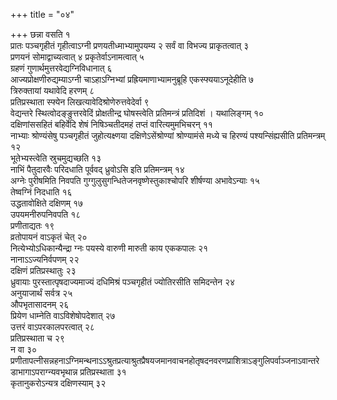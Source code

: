 +++
title = "०४"

+++
छन्ना वसति १  
प्रातः पञ्चगृहीतं गृहीत्वाऽग्नी प्रणयतीध्माभ्यामुपयम्य २
सर्वं वा विभज्य प्राकृतत्वात् ३  
प्रणयनं सोमाद्वाच्यत्वात् ४
प्रकृतेर्वाऽनामत्वात् ५  
ग्रहणं
गुणार्थमुत्तरवेद्यग्निविधानात्
६  
आज्यप्रोक्षणीरुद्यम्याऽग्नी चाऽहाऽग्निभ्यां प्रह्रियमाणाभ्यामनुब्रूहि
एकस्फ्ययाऽनूदेहीति ७  
त्रिरुक्तायां यथावेदि हरणम् ८  
प्रतिप्रस्थाता
स्फ्येन लिखत्यावेदिश्रोणेरुत्तवेदेर्वा ९  
वेद्यन्तरे
स्थित्वोदङ्ङुत्तरवेदिं प्रोक्षतीन्द्र घोषस्त्वेति
प्रतिमन्त्रं प्रतिदिशं । यथालिङ्गम् १०  
दक्षिणांससहितं बहिर्वेदि
शेषं निषिञ्चतीदमहं तप्तं वारित्यमुमभिचरन् ११  
नाभ्याः श्रोण्यंसेषु
पञ्चगृहीतं जुहोत्यक्ष्णया दक्षिणेऽसेंश्रोण्यां श्रोण्यामंसे
मध्ये च हिरण्यं पश्यन्सिंह्यसीति प्रतिमन्त्रम् १२  
भूतेभ्यस्त्वेति
स्रुचमुद्यच्छति १३  
नाभिं पैतुदारवैः परिदधाति पूर्ववद्
ध्रुवोऽसि इति प्रतिमन्त्रम् १४  
अग्नेः पुरीषमिति निवपति
गुग्गुलुसुगन्धितेजनवृष्णेस्तुकाश्चोपरि शीर्षण्या
अभावेऽन्याः १५  
तेष्वग्निं निदधाति १६  
उद्धतावोक्षिते
दक्षिणम् १७  
उपयमनीरुपनिवपति १८  
प्रणीताद्यतः १९  
व्रतोपायनं
वाऽकृतं चेत् २०  
नित्येभ्योऽधिकान्यैन्द्रा ग्नः पयस्ये वारुणी
मारुती काय एककपालः २१  
नानाऽऽज्यनिर्वपणम् २२  
दक्षिणं प्रतिप्रस्थातुः
२३  
ध्रुवायाः पुरस्तात्पृषदाज्यमाज्यं दधिमिश्रं पञ्चगृहीतं ज्योतिरसीति
समिदन्तेन २४  
अनुयाजार्थं सर्वत्र २५  
औपभृतासादनम् २६  
प्रियेण धाम्नेति
वाऽविशेषोपदेशात् २७  
उत्तरं वाऽपरकालपरत्वात् २८  
प्रतिप्रस्थाता च
२९  
न वा ३०
प्रणीतापत्नीसन्नहनाऽग्निमन्थनाऽऽश्रुतप्रत्याश्रुतप्रैषयजमानवाचनहोतृषदनवरणप्राशित्राऽङ्गुलिपर्वाञ्जनाऽवान्तरेडाभागाऽपराग्न्यवभृथान्न
प्रतिप्रस्थाता ३१  
कृतानुकरोऽन्यत्र दक्षिणस्याम् ३२  
